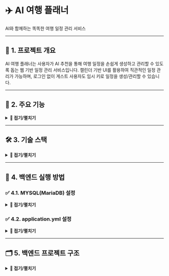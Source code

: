 # ✈️ AI 여행 플래너
AI와 함께하는 똑똑한 여행 일정 관리 서비스

---

## 📌 1. 프로젝트 개요
AI 여행 플래너는 사용자가 AI 추천을 통해 여행 일정을 손쉽게 생성하고 관리할 수 있도록 돕는 웹 기반 일정 관리 서비스입니다.
캘린더 기반 UI를 활용하여 직관적인 일정 관리가 가능하며, 로그인 없이 게스트 사용자도 임시 키로 일정을 생성/관리할 수 있습니다.

---

## 🚀 2. 주요 기능

<details> <summary><strong>📄 접기/펼치기</strong></summary>

### ✅ AI 기반 일정 추천
AI가 날짜에 맞는 여행지 및 활동을 추천
채팅 기반 인터페이스 제공
채팅 내용과 추천 일정은 상세 정보로 저장

### ✅ 일정 생성 / 조회 / 수정 / 삭제 기능
일정 생성: AI 추천을 통해 새 일정 생성 가능 (회원/비회원)
일정 조회: 캘린더에서 일정 클릭 시 상세 정보 확인 가능 (회원)
일정 수정: 등록된 일정의 제목, 시간, 메모 등 수정 가능 (회원)
일정 삭제: 사용자가 기존 일정을 삭제할 수 있음 (회원)

### ✅ 인증 및 권한
JWT 기반 인증 시스템
일반 사용자(USER) / 게스트 사용자(GUEST)

### ✅ 일정 내보내기 
JPG 또는 PDF 형식으로 일정 내보내기 가능

</details>

---

## 🛠️ 3. 기술 스택

<details> <summary><strong>📄 접기/펼치기</strong></summary>

🔹 Back-End / 항목 내용

* 언어	Java 17
* 프레임워크 Spring Boot 3.x
* ORM Spring Data JPA
* 보안 Spring Security + JWT
* API 통신 RestTemplate
* 빌드 도구 Maven
* DB MySQL (MariaDB)
* 캐시 Redis
* 환경 변수 dotenv (.env 파일 사용)

🔹 DevOps / 협업 도구
* 형상 관리: GitHub
* 문서화: Notion, Google Docs
* API 테스트: Postman
* 컨테이너: Docker, Kubernetes
* 모니터링: Redis
* AI 도구 참고: ChatGPT, Deepseek, Google Gemini

</details> 

---

## 🧾 4. 백엔드 실행 방법

### ✅ 4.1. MYSQL(MariaDB) 설정

<details> <summary><strong>📄 접기/펼치기</strong></summary>

#1. mariaDB 접속
* mysql-u root -p

#2. 비번 입력 후 데이터베이스 보기
* MariaDB [(none)]> show databases;

#3. 목록에 mysql이 있다면 선택
* MariaDB [(none)]> use mysql;

#4. planner_db 생성 및 설정
* MariaDB [(mysql)]CREATE DATABASE planner_db;
* MariaDB [(mysql)]CREATE USER 'planner'@'%' IDENTIFIED BY 'planner';
* MariaDB [(mysql)]GRANT ALL PRIVILEGES ON planner_db.* TO 'planner'@'%';
* MariaDB [(mysql)]FLUSH PRIVILEGES;
* MariaDB [(mysql)]EXIT;

#5. planner_db 사용자 계정 접속

* mysql -u root -p
* use planner_db 입력
* MariaDB [(mysql)] use planner_db;

</details>


### ✅ 4.2. application.yml 설정

<details> <summary><strong>📄 접기/펼치기</strong></summary>

* spring:
  * datasource:
    * url: jdbc:mariadb://localhost:3306/planner_db
    * username: {사용자이름}         # 예: planner
    * password: {비밀번호}           # 예: planner123
* jpa:
    * hibernate:
      * ddl-auto: update             # 개발 시에는 'update', 운영 시에는 'none' 권장
    * show-sql: true                 # 콘솔에 SQL 쿼리 출력
</details>

----

## 🗂️ 5. 백엔드 프로젝트 구조

<details> <summary><strong>📄 접기/펼치기</strong></summary>

```
SK_3team.example.planner/
├── config/                    # 애플리케이션 전역 설정
│   ├── RedisConfig.java
│   └── SecurityConfig.java
├── controller/                # REST API 엔드포인트
│   ├── PlanController.java
│   └── UserController.java
├── dto/                       # DTO (데이터 전송 객체)
│   ├── CustomUserDetails.java
│   ├── ErrorResponseDto.java
│   ├── PlanDetailResponseDto.java
│   ├── PlanRequestDto.java
│   ├── PlanResponseDto.java
│   └── UserDTO.java
├── entity/                    # JPA 엔티티
│   ├── Plan.java
│   ├── PlanDetail.java
│   └── UserEntity.java
├── exception/                 # 예외 처리
│   ├── advice/
│   ├── AuthException.java
│   ├── GlobalExceptionHandler.java
│   ├── PlanNotFoundException.java
│   └── ResourceNotFoundException.java
├── jwt/                       # JWT 필터 및 유틸
│   ├── JWTFilter.java
│   ├── JWTUtil.java
│   ├── LoginCheckFilter.java
│   └── LoginFilter.java
├── redis/
│   └── RedisUtil.java
├── repository/                # JPA 레포지토리
│   ├── PlanRepository.java
│   └── UserRepository.java
├── service/                   # 서비스 레이어
│   ├── CustomUserDetailsService.java
│   ├── PlanService.java
│   └── UserService.java
├── PlannerApplication.java    # 스프링 부트 메인 클래스


```
</details>



